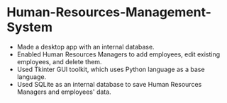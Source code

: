 ﻿# Human-Resources-Management-System
- Made a desktop app with an internal database.
- Enabled Human Resources Managers to add employees, edit existing employees, and delete them.
- Used Tkinter GUI toolkit, which uses Python language as a base language.
- Used SQLite as an internal database to save Human Resources Managers and employees' data.

